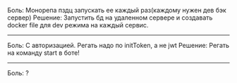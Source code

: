 Боль: Монорепа пздц запускать ее каждый раз(каждому нужен дев бэк сервер)
Решение: Запустить бд на удаленном сервере и создавать docker file для dev режима на каждый сервис.

---
Боль: С авторизацией. Регать надо по initToken, а не jwt
Решение: Регать на команду start в боте!

---
Боль: ?